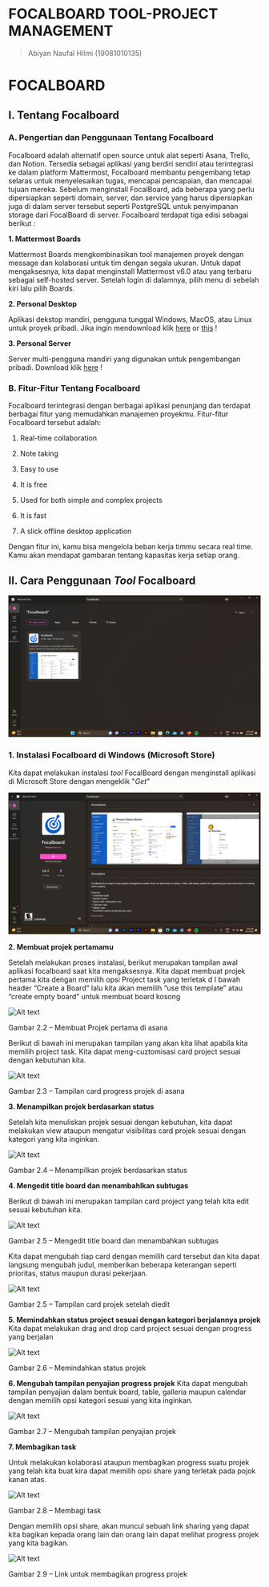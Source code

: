 # FOCALBOARD TOOL-PROJECT MANAGEMENT
> Abiyan Naufal Hilmi (19081010135)

# FOCALBOARD
## I. Tentang Focalboard
### A. Pengertian dan Penggunaan Tentang Focalboard

Focalboard adalah alternatif open source untuk alat seperti Asana, Trello, dan Notion. Tersedia sebagai aplikasi yang berdiri sendiri atau terintegrasi ke dalam platform 
Mattermost, Focalboard membantu pengembang tetap selaras untuk menyelesaikan tugas, mencapai pencapaian, dan mencapai tujuan mereka. Sebelum menginstall FocalBoard, ada 
beberapa yang perlu dipersiapkan seperti domain, server, dan service yang harus dipersiapkan juga di dalam server tersebut seperti PostgreSQL untuk penyimpanan storage dari 
FocalBoard di server. Focalboard terdapat tiga edisi sebagai berikut :

 **1. Mattermost Boards**
 
 Mattermost Boards mengkombinasikan tool manajemen proyek dengan message dan kolaborasi untuk tim dengan segala ukuran. Untuk dapat mengaksesnya, kita dapat menginstall
 Mattermost v6.0 atau yang terbaru sebagai self-hosted server. Setelah login di dalamnya, pilih menu di sebelah kiri lalu pilih Boards.

 **2. Personal Desktop**
 
 Aplikasi dekstop mandiri, pengguna tunggal Windows, MacOS, atau Linux untuk proyek pribadi. Jika ingin mendownload klik [here](https://github.com/mattermost/focalboard/releases) or [this](https://www.focalboard.com/download/personal-edition/desktop/) !

 **3. Personal Server**
 
 Server multi-pengguna mandiri yang digunakan untuk pengembangan pribadi. Download klik [here](https://www.focalboard.com/download/personal-edition/ubuntu/) !

### B. Fitur-Fitur Tentang Focalboard

Focalboard terintegrasi dengan berbagai aplikasi penunjang dan terdapat berbagai fitur yang memudahkan manajemen proyekmu. Fitur-fitur Focalboard tersebut adalah:

1.  Real-time collaboration
 
2.  Note taking
 
3.  Easy to use
 
4.  It is free
 
5.  Used for both simple and complex projects
 
6.  It is fast
 
7.  A slick offline desktop application
 
Dengan fitur ini, kamu bisa mengelola beban kerja timmu secara real time. Kamu akan mendapat gambaran tentang kapasitas kerja setiap orang.

## II. Cara Penggunaan *Tool* Focalboard

<img src="Dokumentasi FocalBoard/FOCALBOARD 1.png" alt="Photo FocalBoard" title="Preview">

### 1.	Instalasi Focalboard di Windows (Microsoft Store)

Kita dapat melakukan instalasi *tool* FocalBoard dengan menginstall aplikasi di Microsoft Store dengan mengeklik "*Get*"

<img src="Dokumentasi FocalBoard/FOCALBOARD 2.png" alt="Photo FocalBoard" title="Optional Preview">

**2.	Membuat projek pertamamu**

Setelah melakukan proses instalasi, berikut merupakan tampilan awal aplikasi focalboard saat kita mengaksesnya. Kita dapat membuat projek pertama kita dengan memilih opsi Project task yang terletak d I bawah header “Create a Board” lalu kita akan memilih “use this template” atau “create empty board” untuk membuat board kosong

<img src="focalboard/2.2.png" alt="Alt text" title="Optional title">

Gambar 2.2 – Membuat Projek pertama di asana


Berikut di bawah ini merupakan tampilan yang akan kita lihat apabila kita memilih project task. Kita dapat meng-cuztomisasi card project sesuai dengan kebutuhan kita.

<img src="focalboard/2.3.png" alt="Alt text" title="Optional title"> 

Gambar 2.3 – Tampilan card progress projek di asana


**3.	Menampilkan projek berdasarkan status**

Setelah kita menuliskan projek sesuai dengan kebutuhan, kita dapat melakukan view ataupun mengatur visibilitas card projek sesuai dengan kategori yang kita inginkan.

<img src="focalboard/2.4.png" alt="Alt text" title="Optional title">

Gambar 2.4 – Menampilkan projek berdasarkan status


**4.	Mengedit title board dan menambahlkan subtugas**

Berikut di bawah ini merupakan tampilan card project yang telah kita edit sesuai kebutuhan kita.

<img src="focalboard/2.5.png" alt="Alt text" title="Optional title">

Gambar 2.5 – Mengedit title board dan menambahkan subtugas


Kita dapat mengubah tiap card dengan memilih card tersebut dan kita dapat langsung mengubah judul, memberikan beberapa keterangan seperti prioritas, status maupun durasi pekerjaan.                             
    
<img src="focalboard/2.5.png" alt="Alt text" title="Optional title"> 

Gambar 2.5 – Tampilan card projek setelah diedit
   
**5.	Memindahkan status project sesuai dengan kategori berjalannya projek**
Kita dapat melakukan drag and drop card project sesuai dengan progress yang berjalan

<img src="focalboard/2.6.png" alt="Alt text" title="Optional title">

Gambar 2.6 – Memindahkan status projek


**6.	Mengubah tampilan penyajian progress projek**
Kita dapat mengubah tampilan penyajian dalam bentuk board, table, galleria maupun calendar dengan memilih opsi kategori sesuai yang kita inginkan.

<img src="focalboard/2.6.png" alt="Alt text" title="Optional title">

Gambar 2.7 – Mengubah tampilan penyajian projek


**7.	Membagikan task**

Untuk melakukan kolaborasi ataupun membagikan progress suatu projek yang telah kita buat kira dapat memilih opsi share yang terletak pada pojok kanan atas.

<img src="focalboard/2.8.png" alt="Alt text" title="Optional title">

Gambar 2.8 – Membagi task


Dengan memilih opsi share, akan muncul sebuah link sharing yang dapat kita bagikan kepada orang lain dan orang lain dapat melihat progress projek yang kita bagikan.

<img src="focalboard/2.9.png" alt="Alt text" title="Optional title">

Gambar 2.9 – Link untuk membagikan progress projek
